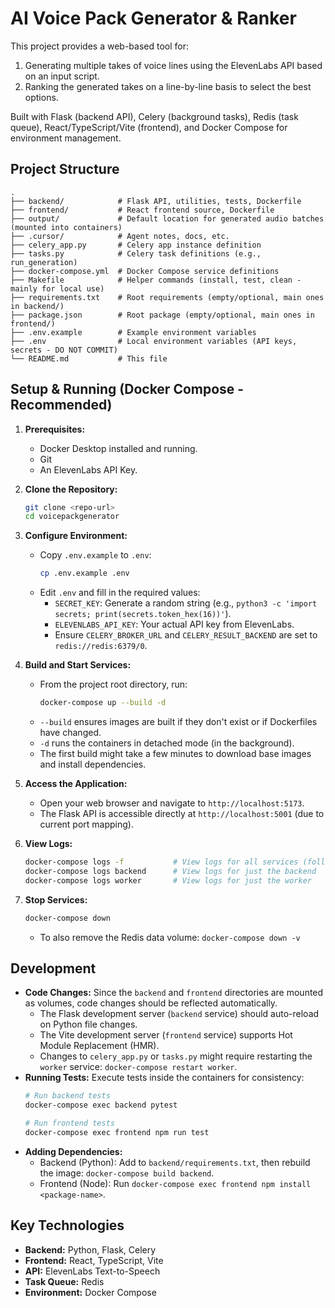 # AI Voice Pack Generator & Ranker

This project provides a web-based tool for:
1.  Generating multiple takes of voice lines using the ElevenLabs API based on an input script.
2.  Ranking the generated takes on a line-by-line basis to select the best options.

Built with Flask (backend API), Celery (background tasks), Redis (task queue), React/TypeScript/Vite (frontend), and Docker Compose for environment management.

## Project Structure

```
.
├── backend/            # Flask API, utilities, tests, Dockerfile
├── frontend/           # React frontend source, Dockerfile
├── output/             # Default location for generated audio batches (mounted into containers)
├── .cursor/            # Agent notes, docs, etc.
├── celery_app.py       # Celery app instance definition
├── tasks.py            # Celery task definitions (e.g., run_generation)
├── docker-compose.yml  # Docker Compose service definitions
├── Makefile            # Helper commands (install, test, clean - mainly for local use)
├── requirements.txt    # Root requirements (empty/optional, main ones in backend/)
├── package.json        # Root package (empty/optional, main ones in frontend/)
├── .env.example        # Example environment variables
├── .env                # Local environment variables (API keys, secrets - DO NOT COMMIT)
└── README.md           # This file
```

## Setup & Running (Docker Compose - Recommended)

1.  **Prerequisites:**
    *   Docker Desktop installed and running.
    *   Git
    *   An ElevenLabs API Key.

2.  **Clone the Repository:**
    ```bash
    git clone <repo-url>
    cd voicepackgenerator
    ```

3.  **Configure Environment:**
    *   Copy `.env.example` to `.env`:
        ```bash
        cp .env.example .env
        ```
    *   Edit `.env` and fill in the required values:
        *   `SECRET_KEY`: Generate a random string (e.g., `python3 -c 'import secrets; print(secrets.token_hex(16))'`).
        *   `ELEVENLABS_API_KEY`: Your actual API key from ElevenLabs.
        *   Ensure `CELERY_BROKER_URL` and `CELERY_RESULT_BACKEND` are set to `redis://redis:6379/0`.

4.  **Build and Start Services:**
    *   From the project root directory, run:
        ```bash
        docker-compose up --build -d
        ```
    *   `--build` ensures images are built if they don't exist or if Dockerfiles have changed.
    *   `-d` runs the containers in detached mode (in the background).
    *   The first build might take a few minutes to download base images and install dependencies.

5.  **Access the Application:**
    *   Open your web browser and navigate to `http://localhost:5173`.
    *   The Flask API is accessible directly at `http://localhost:5001` (due to current port mapping).

6.  **View Logs:**
    ```bash
    docker-compose logs -f           # View logs for all services (follow)
    docker-compose logs backend      # View logs for just the backend
    docker-compose logs worker       # View logs for just the worker
    ```

7.  **Stop Services:**
    ```bash
    docker-compose down
    ```
    *   To also remove the Redis data volume: `docker-compose down -v`

## Development

*   **Code Changes:** Since the `backend` and `frontend` directories are mounted as volumes, code changes should be reflected automatically.
    *   The Flask development server (`backend` service) should auto-reload on Python file changes.
    *   The Vite development server (`frontend` service) supports Hot Module Replacement (HMR).
    *   Changes to `celery_app.py` or `tasks.py` might require restarting the `worker` service: `docker-compose restart worker`.
*   **Running Tests:** Execute tests inside the containers for consistency:
    ```bash
    # Run backend tests
    docker-compose exec backend pytest

    # Run frontend tests
    docker-compose exec frontend npm run test
    ```
*   **Adding Dependencies:**
    *   Backend (Python): Add to `backend/requirements.txt`, then rebuild the image: `docker-compose build backend`.
    *   Frontend (Node): Run `docker-compose exec frontend npm install <package-name>`.

## Key Technologies

*   **Backend:** Python, Flask, Celery
*   **Frontend:** React, TypeScript, Vite
*   **API:** ElevenLabs Text-to-Speech
*   **Task Queue:** Redis
*   **Environment:** Docker Compose 